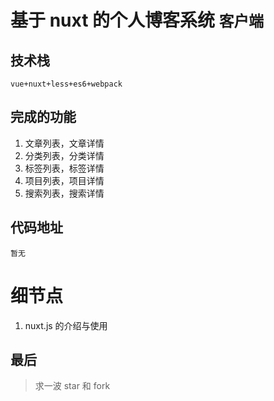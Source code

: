 # 基于 nuxt 的个人博客系统 `客户端`

## 技术栈

`vue+nuxt+less+es6+webpack`

## 完成的功能

1. 文章列表，文章详情
2. 分类列表，分类详情
3. 标签列表，标签详情
4. 项目列表，项目详情
5. 搜索列表，搜索详情

## 代码地址

`暂无`

# 细节点

1. nuxt.js 的介绍与使用

## 最后

> 求一波 star 和 fork
